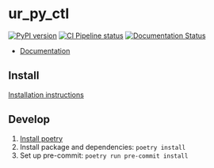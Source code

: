 # ur_py_ctl

[![PyPI version](https://badge.fury.io/py/ur-py-ctl.svg)](https://pypi.org/project/ur-py-ctl/)
[![CI Pipeline status](https://gitlab.control.lth.se/robotlab/ur_py_ctl/badges/main/pipeline.svg)](https://gitlab.control.lth.se/robotlab/ur_py_ctl/-/pipelines)
[![Documentation Status](https://readthedocs.org/projects/ur-py-ctl/badge/?version=latest)](https://ur-py-ctl.readthedocs.io/en/latest/?badge=latest)

* [Documentation](https://ur-py-ctl.readthedocs.io/)

## Install

[Installation instructions](https://ur-py-ctl.readthedocs.io/latest/installation.html)

## Develop

1. [Install poetry](https://python-poetry.org/docs/#installation)
1. Install package and dependencies: `poetry install`
1. Set up pre-commit: `poetry run pre-commit install`
